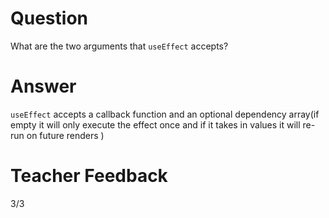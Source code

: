 # Question

What are the two arguments that `useEffect` accepts? 

# Answer
`useEffect` accepts a callback function and an optional dependency array(if empty it will only execute the effect once and if it takes in values it will re-run on future renders ) 
# Teacher Feedback
3/3